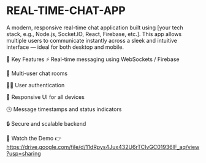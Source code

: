 # REAL-TIME-CHAT-APP
A modern, responsive real-time chat application built using [your tech stack, e.g., Node.js, Socket.IO, React, Firebase, etc.]. This app allows multiple users to communicate instantly across a sleek and intuitive interface — ideal for both desktop and mobile.

🔑 Key Features
⚡ Real-time messaging using WebSockets / Firebase

👥 Multi-user chat rooms

🧑‍💻 User authentication

📱 Responsive UI for all devices

🕒 Message timestamps and status indicators

🔒 Secure and scalable backend

🎥 Watch the Demo
👉https://drive.google.com/file/d/11dRpys4Jux432U6rTCIvGC01936lF_aq/view?usp=sharing
